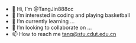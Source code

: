 - 👋 Hi, I’m @TangJin888cc
- 👀 I’m interested in coding and playing basketball
- 🌱 I’m currently learning ...
- 💞️ I’m looking to collaborate on ...
- 📫 How to reach me tang@stu.cdut.edu.cn

<!---
TangJin888cc/TangJin888cc is a ✨ special ✨ repository because its `README.md` (this file) appears on your GitHub profile.
You can click the Preview link to take a look at your changes.
--->
